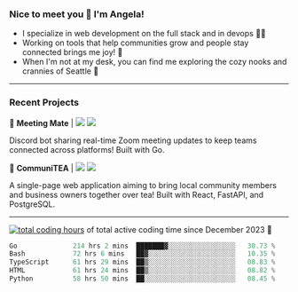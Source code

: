 ### Nice to meet you 👋 I'm Angela!

- I specialize in web development on the full stack and in devops 👩‍💻
- Working on tools that help communities grow and people stay connected brings me joy! 🤝
- When I'm not at my desk, you can find me exploring the cozy nooks and crannies of Seattle 🧋

---

### Recent Projects

👾 **Meeting Mate** | [![](https://img.shields.io/badge/Code-violet.svg?style=flat-square)](https://github.com/angelajfisher/meeting-mate) [![](https://img.shields.io/badge/Site-violet.svg?style=flat-square)](https://angelajfisher.com/projects/meeting-mate)

Discord bot sharing real-time Zoom meeting updates to keep teams connected across platforms! Built with Go.

🍵 **CommuniTEA** | [![](https://img.shields.io/badge/Code-green.svg?style=flat-square)](https://gitlab.com/angelajfisher/communiTEA) [![](https://img.shields.io/badge/Demo-green.svg?style=flat-square)](https://angelajfisher.gitlab.io/communiTEA/)

A single-page web application aiming to bring local community members and business owners together over tea!  Built with React, FastAPI, and PostgreSQL.

---

<a href="https://wakatime.com/@018c1e94-8745-411f-aea1-f33be044d952"><img src="https://wakatime.com/badge/user/018c1e94-8745-411f-aea1-f33be044d952.svg?style=flat-square" alt="total coding hours" /></a> of total active coding time since December 2023 💠<br>
<!--START_SECTION:waka-->

```go
Go              214 hrs 2 mins  ███████▓░░░░░░░░░░░░░░░░░   30.73 %
Bash            72 hrs 6 mins   ██▓░░░░░░░░░░░░░░░░░░░░░░   10.35 %
TypeScript      61 hrs 29 mins  ██▒░░░░░░░░░░░░░░░░░░░░░░   08.83 %
HTML            61 hrs 24 mins  ██▒░░░░░░░░░░░░░░░░░░░░░░   08.82 %
Python          58 hrs 50 mins  ██░░░░░░░░░░░░░░░░░░░░░░░   08.45 %
```

<!--END_SECTION:waka--> 

